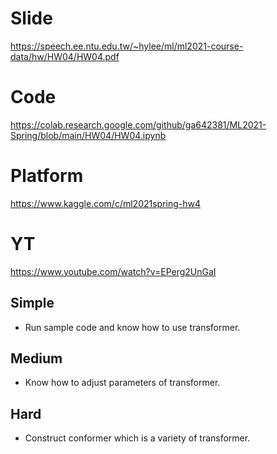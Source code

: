 # Slide  
https://speech.ee.ntu.edu.tw/~hylee/ml/ml2021-course-data/hw/HW04/HW04.pdf  
# Code  
https://colab.research.google.com/github/ga642381/ML2021-Spring/blob/main/HW04/HW04.ipynb  
# Platform  
https://www.kaggle.com/c/ml2021spring-hw4  
# YT  
https://www.youtube.com/watch?v=EPerg2UnGaI  

## Simple  
  * Run sample code and know how to use transformer.  

## Medium  
  * Know how to adjust parameters of transformer.  

## Hard  
  *  Construct conformer which is a variety of transformer.  
